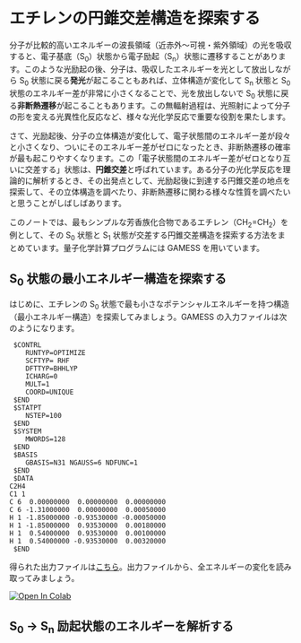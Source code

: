 # エチレンの円錐交差構造を探索する

分子が比較的高いエネルギーの波長領域（近赤外〜可視・紫外領域）の光を吸収すると、電子基底（S<sub>0</sub>）状態から電子励起（S<sub>n</sub>）状態に遷移することがあります。このような光励起の後、分子は、吸収したエネルギーを光として放出しながら S<sub>0</sub> 状態に戻る**発光**が起こることもあれば、立体構造が変化して S<sub>n</sub> 状態と S<sub>0</sub> 状態のエネルギー差が非常に小さくなることで、光を放出しないで S<sub>0</sub> 状態に戻る**非断熱遷移**が起こることもあります。この無輻射過程は、光照射によって分子の形を変える光異性化反応など、様々な光化学反応で重要な役割を果たします。

さて、光励起後、分子の立体構造が変化して、電子状態間のエネルギー差が段々と小さくなり、ついにそのエネルギー差がゼロになったとき、非断熱遷移の確率が最も起こりやすくなります。この「電子状態間のエネルギー差がゼロとなり互いに交差する」状態は、**円錐交差**と呼ばれています。ある分子の光化学反応を理論的に解析するとき、その出発点として、光励起後に到達する円錐交差の地点を探索して、その立体構造を調べたり、非断熱遷移に関わる様々な性質を調べたいと思うことがしばしばあります。

このノートでは、最もシンプルな芳香族化合物であるエチレン（CH<sub>2</sub>=CH<sub>2</sub>）を例として、その S<sub>0</sub> 状態と S<sub>1</sub> 状態が交差する円錐交差構造を探索する方法をまとめています。量子化学計算プログラムには GAMESS を用いています。

## S<sub>0</sub> 状態の最小エネルギー構造を探索する

はじめに、エチレンの S<sub>0</sub> 状態で最も小さなポテンシャルエネルギーを持つ構造（最小エネルギー構造）を探索してみましょう。GAMESS の入力ファイルは次のようになります。

```
 $CONTRL
    RUNTYP=OPTIMIZE
    SCFTYP= RHF
    DFTTYP=BHHLYP
    ICHARG=0
    MULT=1
    COORD=UNIQUE
 $END
 $STATPT
    NSTEP=100
 $END
 $SYSTEM
    MWORDS=128
 $END
 $BASIS
    GBASIS=N31 NGAUSS=6 NDFUNC=1
 $END
 $DATA
C2H4
C1 1
C 6  0.00000000  0.00000000  0.00000000
C 6 -1.31000000  0.00000000  0.00050000
H 1 -1.85000000 -0.93530000 -0.00050000
H 1 -1.85000000  0.93530000  0.00180000
H 1  0.54000000  0.93530000  0.00100000
H 1  0.54000000 -0.93530000  0.00320000
 $END
```


得られた出力ファイルは[こちら](https://raw.githubusercontent.com/yamnor/yamlab-note/main/ethylene-conical/optimize.log)。出力ファイルから、全エネルギーの変化を読み取ってみましょう。

[![Open In Colab](https://colab.research.google.com/assets/colab-badge.svg)](https://colab.research.google.com/github/yamnor/yamlab-note/blob/main/ethylene-conical/optimize.ipynb)

## S<sub>0</sub> → S<sub>n</sub> 励起状態のエネルギーを解析する

